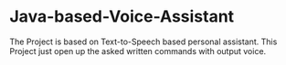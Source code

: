 # Java-based-Voice-Assistant
The Project is based on Text-to-Speech based personal assistant. This Project just open up the asked written commands with output voice.
